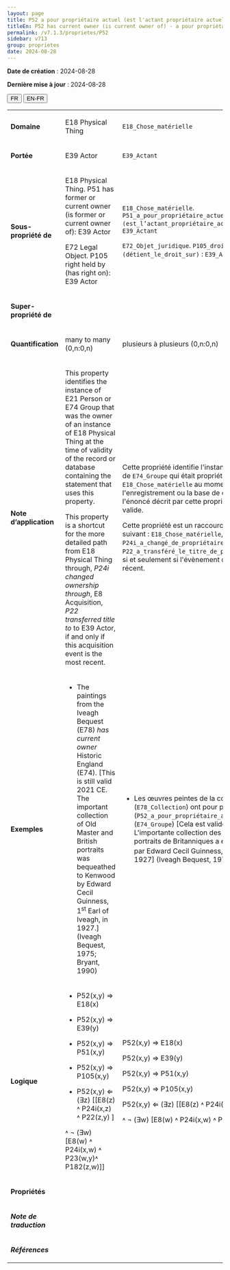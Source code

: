 ```yaml
---
layout: page
title: P52 a pour propriétaire actuel (est l'actant propriétaire actuel de)
titleEn: P52 has current owner (is current owner of) - a pour propriétaire actuel (est l'actant propriétaire actuel de)
permalink: /v7.1.3/proprietes/P52
sidebar: v713
group: proprietes
date: 2024-08-28
---
```


**Date de création** : 2024-08-28

**Dernière mise à jour** : 2024-08-28

<div class="lang-buttons">
 <button id="fr" class="activate">FR</button>
 <button id="en-fr">EN-FR</button>
</div>

<table>
<tbody>
<tr>
<td><p><strong>Domaine</strong></p></td>
<td class="en">
<p>E18 Physical Thing</p>
</td>
<td>
<p><code class="language-plaintext highlighter-rouge">E18_Chose_matérielle</code></p>
</td>
</tr>
<tr>
<td><p><strong>Portée</strong></p></td>
<td class="en">
<p>E39 Actor</p>
</td>
<td>
<p><code class="language-plaintext highlighter-rouge">E39_Actant</code></p>
</td>
</tr>
<tr>
<td><p><strong>Sous-propriété de</strong></p></td>
<td class="en">
<p>E18 Physical Thing. P51 has former or current owner (is former or current owner of): E39 Actor</p>
<p>E72 Legal Object. P105 right held by (has right on): E39 Actor</p>
</td>
<td>
<p><code class="language-plaintext highlighter-rouge">E18_Chose_matérielle</code>. <code class="language-plaintext highlighter-rouge">P51_a_pour_propriétaire_actuel_ou_antérieur (est_l’actant_propriétaire_actuel_ou_antérieur_de)</code> : <code class="language-plaintext highlighter-rouge">E39_Actant</code></p>
<p><code class="language-plaintext highlighter-rouge">E72_Objet_juridique</code>. <code class="language-plaintext highlighter-rouge">P105_droit_détenu_par (détient_le_droit_sur)</code> : <code class="language-plaintext highlighter-rouge">E39_Actant</code></p>
</td>
</tr>
<tr>
<td><p><strong>Super-propriété de</strong></p></td>
<td class="en">
</td>
<td>
</td>
</tr>
<tr>
<td><p><strong>Quantification</strong></p></td>
<td class="en">
<p>many to many (0,n:0,n)</p>
</td>
<td>
<p>plusieurs à plusieurs (0,n:0,n)</p>
</td>
</tr>
<tr>
<td><p><strong>Note d’application</strong></p></td>
<td class="en">
<p>This property identifies the instance of E21 Person or E74 Group that was the owner of an instance of E18 Physical Thing at the time of validity of the record or database containing the statement that uses this property.</p>
<p>This property is a shortcut for the more detailed path from E18 Physical Thing through, <em>P24i changed ownership through</em>, E8 Acquisition, <em>P22 transferred title to</em> to E39 Actor, if and only if this acquisition event is the most recent.</p>
</td>
<td>
<p>Cette propriété identifie l'instance de <code class="language-plaintext highlighter-rouge">E21_Personne</code> ou de <code class="language-plaintext highlighter-rouge">E74_Groupe</code> qui était propriétaire d'une instance de <code class="language-plaintext highlighter-rouge">E18_Chose_matérielle</code> au moment où l'information dans l'enregistrement ou la base de données contenant l'énoncé décrit par cette propriété était considérée valide.</p>
<p>Cette propriété est un raccourci du chemin sémantique suivant : <code class="language-plaintext highlighter-rouge">E18_Chose_matérielle</code>, <code class="language-plaintext highlighter-rouge">P24i_a_changé_de_propriétaire_par</code>, <code class="language-plaintext highlighter-rouge">E8_Acquisition</code>, <code class="language-plaintext highlighter-rouge">P22_a_transféré_le_titre_de_propriété_à</code>, <code class="language-plaintext highlighter-rouge">E39_Actant</code>, si et seulement si l'évènement d'acquisition est le plus récent. </p>
</td>
</tr>
<tr>
<td><p><strong>Exemples</strong></p></td>
<td class="en">
<ul>
<li><p>The paintings from the Iveagh Bequest (E78) <em>has current owner</em> Historic England (E74). [This is still valid 2021 CE. The important collection of Old Master and British portraits was bequeathed to Kenwood by Edward Cecil Guinness, 1<sup>st</sup> Earl of Iveagh, in 1927.] (Iveagh Bequest, 1975; Bryant, 1990)</p>
</li>
</ul>
</td>
<td>
<ul>
<li><p>Les œuvres peintes de la collection Iveagh Bequest (<code class="language-plaintext highlighter-rouge">E78_Collection</code>) ont pour propriétaire actuel (<code class="language-plaintext highlighter-rouge">P52_a_pour_propriétaire_actuel</code>) Historic England (<code class="language-plaintext highlighter-rouge">E74_Groupe</code>) [Cela est valide en 2021 EC. L'importante collection des maîtres anciens et des portraits de Britanniques a été léguée à Kenwood par Edward Cecil Guinness, 1<sup>er</sup> comte d'Iveagh en 1927] (Iveagh Bequest, 1975; Bryant, 1990)</p>
</li>
</ul>
</td>
</tr>
<tr>
<td><p><strong>Logique</strong></p></td>
<td class="en">
<ul>
<li><p>P52(x,y) ⇒ E18(x)</p>
</li>
<li><p>P52(x,y) ⇒ E39(y) </p>
</li>
<li><p>P52(x,y) ⇒ P51(x,y)</p>
</li>
<li><p>P52(x,y) ⇒ P105(x,y)</p>
</li>
<li><p>P52(x,y) ⇐ (∃z) [[E8(z) ˄ P24i(x,z) ˄ P22(z,y) ]</p>
</li>
</ul>
<p>˄ ¬ (∃w) [E8(w) ˄ P24i(x,w) ˄ P23(w,y)˄ P182(z,w)]]</p>
</td>
<td>
<p>P52(x,y) ⇒ E18(x) </p>
<p>P52(x,y) ⇒ E39(y) </p>
<p>P52(x,y) ⇒ P51(x,y) </p>
<p>P52(x,y) ⇒ P105(x,y) </p>
<p>P52(x,y) ⇐ (∃z) [[E8(z) ˄ P24i(x,z) ˄ P22(z,y)]</p>
<p> ˄ ¬ (∃w) [E8(w) ˄ P24i(x,w) ˄ P23(w,y)˄ P182(z,w)]]</p>
</td>
</tr>
<tr>
<td><p><strong>Propriétés</strong></p></td>
<td class="en">
</td>
<td>
</td>
</tr>
<tr>
<td><p><strong><em>Note de traduction</em></strong></p></td>
<td colspan="2">
</td>
</tr>
<tr>
<td><p><strong><em>Références</em></strong></p></td>
<td colspan="2">
<p><em></em></p>
</td>
</tr>
</tbody>
</table>
